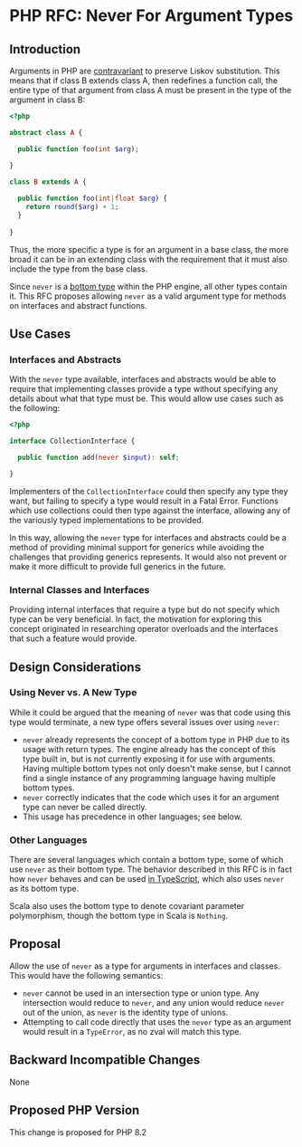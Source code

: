 # PHP RFC: Never For Argument Types

## Introduction

Arguments in PHP are [contravariant](https://en.wikipedia.org/wiki/Covariance_and_contravariance_(computer_science)) to preserve Liskov substitution. This means that if class B extends class A, then redefines a function call, the entire type of that argument from class A must be present in the type of the argument in class B:

```php
<?php

abstract class A {

  public function foo(int $arg);

}

class B extends A {
  
  public function foo(int|float $arg) {
    return round($arg) + 1;
  }
  
}
```

Thus, the more specific a type is for an argument in a base class, the more broad it can be in an extending class with the requirement that it must also include the type from the base class.

Since `never` is a [bottom type](https://en.wikipedia.org/wiki/Bottom_type) within the PHP engine, all other types contain it. This RFC proposes allowing `never` as a valid argument type for methods on interfaces and abstract functions.

## Use Cases

### Interfaces and Abstracts

With the `never` type available, interfaces and abstracts would be able to require that implementing classes provide a type without specifying any details about what that type must be. This would allow use cases such as the following:

```php
<?php

interface CollectionInterface {

  public function add(never $input): self;

}
```

Implementers of the `CollectionInterface` could then specify any type they want, but failing to specify a type would result in a Fatal Error. Functions which use collections could then type against the interface, allowing any of the variously typed implementations to be provided.

In this way, allowing the `never` type for interfaces and abstracts could be a method of providing minimal support for generics while avoiding the challenges that providing generics represents. It would also not prevent or make it more difficult to provide full generics in the future.

### Internal Classes and Interfaces

Providing internal interfaces that require a type but do not specify which type can be very beneficial. In fact, the motivation for exploring this concept originated in researching operator overloads and the interfaces that such a feature would provide.

## Design Considerations

### Using Never vs. A New Type

While it could be argued that the meaning of `never` was that code using this type would terminate, a new type offers several issues over using `never`:

- `never` already represents the concept of a bottom type in PHP due to its usage with return types. The engine already has the concept of this type built in, but is not currently exposing it for use with arguments. Having multiple bottom types not only doesn't make sense, but I cannot find a single instance of any programming language having multiple bottom types.
- `never` correctly indicates that the code which uses it for an argument type can never be called directly.
- This usage has precedence in other languages; see below.

### Other Languages

There are several languages which contain a bottom type, some of which use `never` as their bottom type. The behavior described in this RFC is in fact how `never` behaves and can be used [in TypeScript](https://blog.logrocket.com/when-to-use-never-and-unknown-in-typescript-5e4d6c5799ad/), which also uses `never` as its bottom type.

Scala also uses the bottom type to denote covariant parameter polymorphism, though the bottom type in Scala is `Nothing`.

## Proposal

Allow the use of `never` as a type for arguments in interfaces and classes. This would have the following semantics:

- `never` cannot be used in an intersection type or union type. Any intersection would reduce to `never`, and any union would reduce `never` out of the union, as `never` is the identity type of unions.
- Attempting to call code directly that uses the `never` type as an argument would result in a `TypeError`, as no zval will match this type.

## Backward Incompatible Changes

None

## Proposed PHP Version

This change is proposed for PHP 8.2
